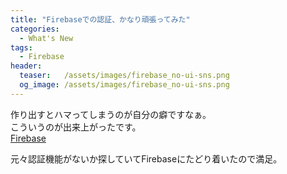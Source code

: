 ```yaml
---
title: "Firebaseでの認証、かなり頑張ってみた"
categories:
  - What's New
tags:
  - Firebase
header:
  teaser:   /assets/images/firebase_no-ui-sns.png
  og_image: /assets/images/firebase_no-ui-sns.png
---
```

作り出すとハマってしまうのが自分の癖ですなぁ。  
こういうのが出来上がったです。  
[Firebase](/sitesystem/firebase/)

元々認証機能がないか探していてFirebaseにたどり着いたので満足。